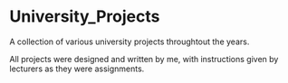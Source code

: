 # University_Projects
A collection of various university projects throughtout the years.

All projects were designed and written by me, with instructions given by lecturers as they were assignments.
